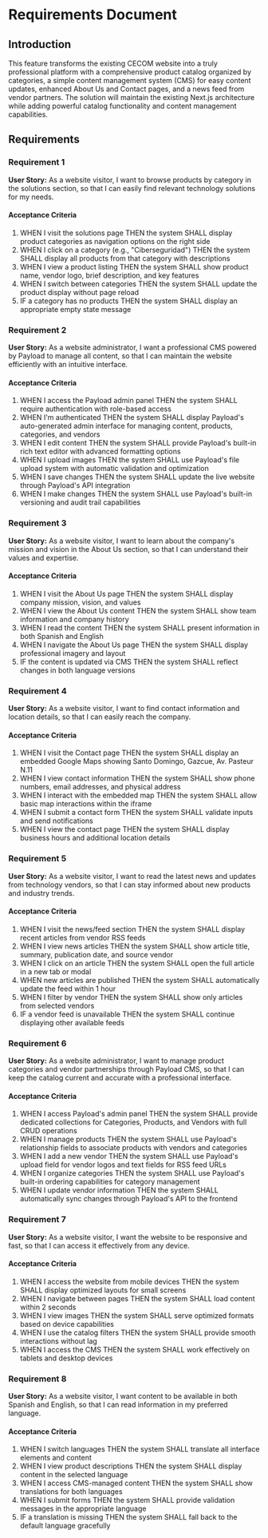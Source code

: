 # Requirements Document

## Introduction

This feature transforms the existing CECOM website into a truly professional platform with a comprehensive product catalog organized by categories, a simple content management system (CMS) for easy content updates, enhanced About Us and Contact pages, and a news feed from vendor partners. The solution will maintain the existing Next.js architecture while adding powerful catalog functionality and content management capabilities.

## Requirements

### Requirement 1

**User Story:** As a website visitor, I want to browse products by category in the solutions section, so that I can easily find relevant technology solutions for my needs.

#### Acceptance Criteria

1. WHEN I visit the solutions page THEN the system SHALL display product categories as navigation options on the right side
2. WHEN I click on a category (e.g., "Ciberseguridad") THEN the system SHALL display all products from that category with descriptions
3. WHEN I view a product listing THEN the system SHALL show product name, vendor logo, brief description, and key features
4. WHEN I switch between categories THEN the system SHALL update the product display without page reload
5. IF a category has no products THEN the system SHALL display an appropriate empty state message

### Requirement 2

**User Story:** As a website administrator, I want a professional CMS powered by Payload to manage all content, so that I can maintain the website efficiently with an intuitive interface.

#### Acceptance Criteria

1. WHEN I access the Payload admin panel THEN the system SHALL require authentication with role-based access
2. WHEN I'm authenticated THEN the system SHALL display Payload's auto-generated admin interface for managing content, products, categories, and vendors
3. WHEN I edit content THEN the system SHALL provide Payload's built-in rich text editor with advanced formatting options
4. WHEN I upload images THEN the system SHALL use Payload's file upload system with automatic validation and optimization
5. WHEN I save changes THEN the system SHALL update the live website through Payload's API integration
6. WHEN I make changes THEN the system SHALL use Payload's built-in versioning and audit trail capabilities

### Requirement 3

**User Story:** As a website visitor, I want to learn about the company's mission and vision in the About Us section, so that I can understand their values and expertise.

#### Acceptance Criteria

1. WHEN I visit the About Us page THEN the system SHALL display company mission, vision, and values
2. WHEN I view the About Us content THEN the system SHALL show team information and company history
3. WHEN I read the content THEN the system SHALL present information in both Spanish and English
4. WHEN I navigate the About Us page THEN the system SHALL display professional imagery and layout
5. IF the content is updated via CMS THEN the system SHALL reflect changes in both language versions

### Requirement 4

**User Story:** As a website visitor, I want to find contact information and location details, so that I can easily reach the company.

#### Acceptance Criteria

1. WHEN I visit the Contact page THEN the system SHALL display an embedded Google Maps showing Santo Domingo, Gazcue, Av. Pasteur N.11
2. WHEN I view contact information THEN the system SHALL show phone numbers, email addresses, and physical address
3. WHEN I interact with the embedded map THEN the system SHALL allow basic map interactions within the iframe
4. WHEN I submit a contact form THEN the system SHALL validate inputs and send notifications
5. WHEN I view the contact page THEN the system SHALL display business hours and additional location details

### Requirement 5

**User Story:** As a website visitor, I want to read the latest news and updates from technology vendors, so that I can stay informed about new products and industry trends.

#### Acceptance Criteria

1. WHEN I visit the news/feed section THEN the system SHALL display recent articles from vendor RSS feeds
2. WHEN I view news articles THEN the system SHALL show article title, summary, publication date, and source vendor
3. WHEN I click on an article THEN the system SHALL open the full article in a new tab or modal
4. WHEN new articles are published THEN the system SHALL automatically update the feed within 1 hour
5. WHEN I filter by vendor THEN the system SHALL show only articles from selected vendors
6. IF a vendor feed is unavailable THEN the system SHALL continue displaying other available feeds

### Requirement 6

**User Story:** As a website administrator, I want to manage product categories and vendor partnerships through Payload CMS, so that I can keep the catalog current and accurate with a professional interface.

#### Acceptance Criteria

1. WHEN I access Payload's admin panel THEN the system SHALL provide dedicated collections for Categories, Products, and Vendors with full CRUD operations
2. WHEN I manage products THEN the system SHALL use Payload's relationship fields to associate products with vendors and categories
3. WHEN I add a new vendor THEN the system SHALL use Payload's upload field for vendor logos and text fields for RSS feed URLs
4. WHEN I organize categories THEN the system SHALL use Payload's built-in ordering capabilities for category management
5. WHEN I update vendor information THEN the system SHALL automatically sync changes through Payload's API to the frontend

### Requirement 7

**User Story:** As a website visitor, I want the website to be responsive and fast, so that I can access it effectively from any device.

#### Acceptance Criteria

1. WHEN I access the website from mobile devices THEN the system SHALL display optimized layouts for small screens
2. WHEN I navigate between pages THEN the system SHALL load content within 2 seconds
3. WHEN I view images THEN the system SHALL serve optimized formats based on device capabilities
4. WHEN I use the catalog filters THEN the system SHALL provide smooth interactions without lag
5. WHEN I access the CMS THEN the system SHALL work effectively on tablets and desktop devices

### Requirement 8

**User Story:** As a website visitor, I want content to be available in both Spanish and English, so that I can read information in my preferred language.

#### Acceptance Criteria

1. WHEN I switch languages THEN the system SHALL translate all interface elements and content
2. WHEN I view product descriptions THEN the system SHALL display content in the selected language
3. WHEN I access CMS-managed content THEN the system SHALL show translations for both languages
4. WHEN I submit forms THEN the system SHALL provide validation messages in the appropriate language
5. IF a translation is missing THEN the system SHALL fall back to the default language gracefully